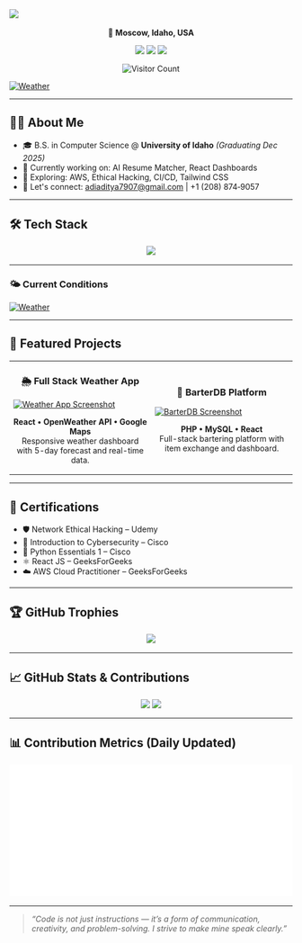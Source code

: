 <!-- Header Banner -->
<img src="https://capsule-render.vercel.app/api?type=waving&color=gradient&height=200&section=header&text=Hey%20There!%20👋%20I'm%20Lalith%20Aditya&fontSize=30&fontAlignY=40&desc=Welcome%20to%20my%20GitHub%20Profile!&descAlignY=55&descAlign=50" />

<!-- Social Links -->
<p align="center">
  📍 <strong>Moscow, Idaho, USA</strong>  
</p>

<p align="center">
  <a href="https://nightyelf2403.github.io/Portfolio/"><img src="https://img.shields.io/badge/PORTFOLIO-Website-blue?style=for-the-badge&logo=About.me&logoColor=white"/></a>
  <a href="https://www.linkedin.com/in/lalith-aditya-chunduri-76573421a/"><img src="https://img.shields.io/badge/LinkedIn-0077B5?style=for-the-badge&logo=linkedin&logoColor=white"/></a>
  <a href="https://github.com/Nightyelf2403"><img src="https://img.shields.io/badge/GitHub-181717?style=for-the-badge&logo=github&logoColor=white"/></a>
</p>

<p align="center">
  <img src="https://komarev.com/ghpvc/?username=Nightyelf2403&label=Profile+Views&color=blue" alt="Visitor Count" />
</p>

[![Weather](https://img.shields.io/badge/Weather-Moscow%2C%20ID-007ec6?style=for-the-badge&logo=cloud&logoColor=white)](https://www.timeanddate.com/weather/usa/moscow)

---

## 👨‍💻 About Me

- 🎓 B.S. in Computer Science @ **University of Idaho** *(Graduating Dec 2025)*
- 🔭 Currently working on: AI Resume Matcher, React Dashboards  
- 🌱 Exploring: AWS, Ethical Hacking, CI/CD, Tailwind CSS  
- 💬 Let's connect: adiaditya7907@gmail.com | +1 (208) 874‑9057  

---

## 🛠️ Tech Stack

<p align="center">
  <img src="https://skillicons.dev/icons?i=js,ts,react,vue,html,css,bootstrap,sass,nodejs,express,mongodb,mysql,python,php,django,c,cpp,git,github,unity,aws" />
</p>

---

### 🌤️ Current Conditions



[![Weather](https://img.shields.io/badge/Weather-Moscow%2C%20ID-blue?style=flat-square&logo=cloud&logoColor=white)](https://www.timeanddate.com/weather/usa/moscow)




</p>

---

## 🚀 Featured Projects

<table>
  <tr>
    <td width="50%">
      <h3 align="center">🌦️ Full Stack Weather App</h3>
      <a href="https://github.com/Nightyelf2403/WeatherApp">
        <img src="https://github.com/Nightyelf2403/WeatherApp/raw/main/preview.png" alt="Weather App Screenshot" width="100%" />
      </a>
      <p align="center">
        <b>React • OpenWeather API • Google Maps</b><br/>
        Responsive weather dashboard with 5-day forecast and real-time data.
      </p>
    </td>
    <td width="50%">
      <h3 align="center">🔁 BarterDB Platform</h3>
      <a href="https://github.com/Nightyelf2403/BarterDB">
        <img src="https://github.com/Nightyelf2403/BarterDB/raw/main/preview.png" alt="BarterDB Screenshot" width="100%" />
      </a>
      <p align="center">
        <b>PHP • MySQL • React</b><br/>
        Full-stack bartering platform with item exchange and dashboard.
      </p>
    </td>
  </tr>
</table>

---

## 🏅 Certifications

- 🛡️ Network Ethical Hacking – Udemy  
- 🔐 Introduction to Cybersecurity – Cisco  
- 🐍 Python Essentials 1 – Cisco  
- ⚛️ React JS – GeeksForGeeks  
- ☁️ AWS Cloud Practitioner – GeeksForGeeks  

---

## 🏆 GitHub Trophies

<p align="center">
  <img src="https://github-profile-trophy.vercel.app/?username=Nightyelf2403&theme=radical&no-frame=true&margin-w=10&row=1" />
</p>

---

## 📈 GitHub Stats & Contributions

<p align="center">
  <img src="https://github-readme-stats.vercel.app/api?username=Nightyelf2403&show_icons=true&theme=tokyonight" height="180" />
  <img src="https://streak-stats.demolab.com?user=Nightyelf2403&theme=tokyonight&date_format=M%20j%5B%2C%20Y%5D" height="180" />
</p>

---

## 📊 Contribution Metrics (Daily Updated)

<p align="center">
  <img src="https://raw.githubusercontent.com/Nightyelf2403/Nightyelf2403/main/github-metrics.svg" alt="GitHub Metrics" />
</p>

---

> _“Code is not just instructions — it’s a form of communication, creativity, and problem-solving. I strive to make mine speak clearly.”_
